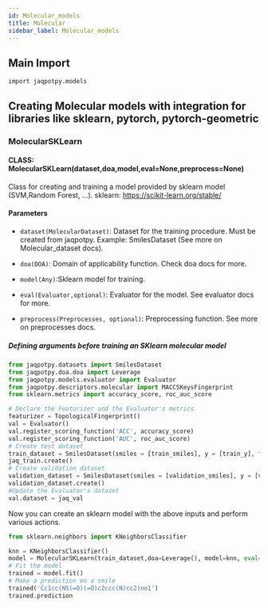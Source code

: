 ```yaml
---
id: Molecular_models
title: Molecular
sidebar_label: Molecular_models
---
```


## Main Import

`import jaqpotpy.models`

## Creating Molecular models with integration for libraries like sklearn, pytorch, pytorch-geometric

### MolecularSKLearn
#### CLASS: MolecularSKLearn(dataset,doa,model,eval=None,preprocess=None)

Class for creating and training a model provided by sklearn model (SVM,Random Forest, ...).
sklearn: https://scikit-learn.org/stable/

#### Parameters

* `dataset(MolecularDataset)`: Dataset for the training procedure. Must be created from jaqpotpy. Example: SmilesDataset (See more on Molecular_dataset docs).

* `doa(DOA)`: Domain of applicability function. Check doa docs for more.

* `model(Any)`:Sklearn model for training.

* `eval(Evaluator,optional)`: Evaluator for the model. See evaluator docs for more.

* `preprocess(Preprocesses, optional)`: Preprocessing function. See more on preprocesses docs.

##### Defining arguments before training an SKlearn molecular model

```python
from jaqpotpy.datasets import SmilesDataset
from jaqpotpy.doa.doa import Leverage
from jaqpotpy.models.evaluator import Evaluator
from jaqpotpy.descriptors.molecular import MACCSKeysFingerprint
from sklearn.metrics import accuracy_score, roc_auc_score

# Declare the Featurizer and the Evaluator's metrics
featurizer = TopologicalFingerprint()
val = Evaluator()
val.register_scoring_function('ACC', accuracy_score)
val.register_scoring_function('AUC', roc_auc_score)
# Create test dataset
train_dataset = SmilesDataset(smiles = [train_smiles], y = [train_y], featurizer = featurizer, task='classification')
jaq_train.create()
# Create validation dataset
validation_dataset = SmilesDataset(smiles = [validation_smiles], y = [validation_y], featurizer = featurizer, task='classification')
validation_dataset.create()
#Update the Evaluator's dataset
val.dataset = jaq_val
```

Now you can create an sklearn model with the above inputs and perform various actions.

```python
from sklearn.neighbors import KNeighborsClassifier

knn = KNeighborsClassifier()
model = MolecularSKLearn(train_dataset,doa=Leverage(), model=knn, eval=val)
# Fit the model 
trained = model.fit()
# Make a prediction on a smile
trained('Cc1cc(NS(=O)(=O)c2ccc(N)cc2)no1')
trained.prediction
```
